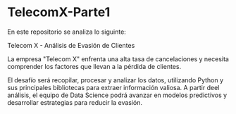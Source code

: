 # TelecomX-Parte1

En este repositorio se analiza lo siguinte:

Telecom X - Análisis de Evasión de Clientes

La empresa "Telecom X" enfrenta una alta tasa de cancelaciones y necesita comprender los factores que llevan a la pérdida de clientes.

El desafío será recopilar, procesar y analizar los datos, utilizando Python y sus principales bibliotecas para extraer información valiosa. A partir deel análisis, el equipo de Data Science podrá avanzar en modelos predictivos y desarrollar estrategias para reducir la evasión.

